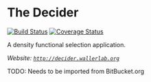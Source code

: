 # The Decider
[![Build Status](https://travis-ci.org/wallerlab/decider.svg?branch=master)](https://travis-ci.org/wallerlab/decider)
[![Coverage Status](https://coveralls.io/repos/github/wallerlab/decider/badge.svg?branch=master)](https://coveralls.io/github/wallerlab/decider?branch=master)

A density functional selection application.

*Website: [`http://decider.wallerlab.org`](http://decider.wallerlab.org)*

TODO: Needs to be imported from BitBucket.org
